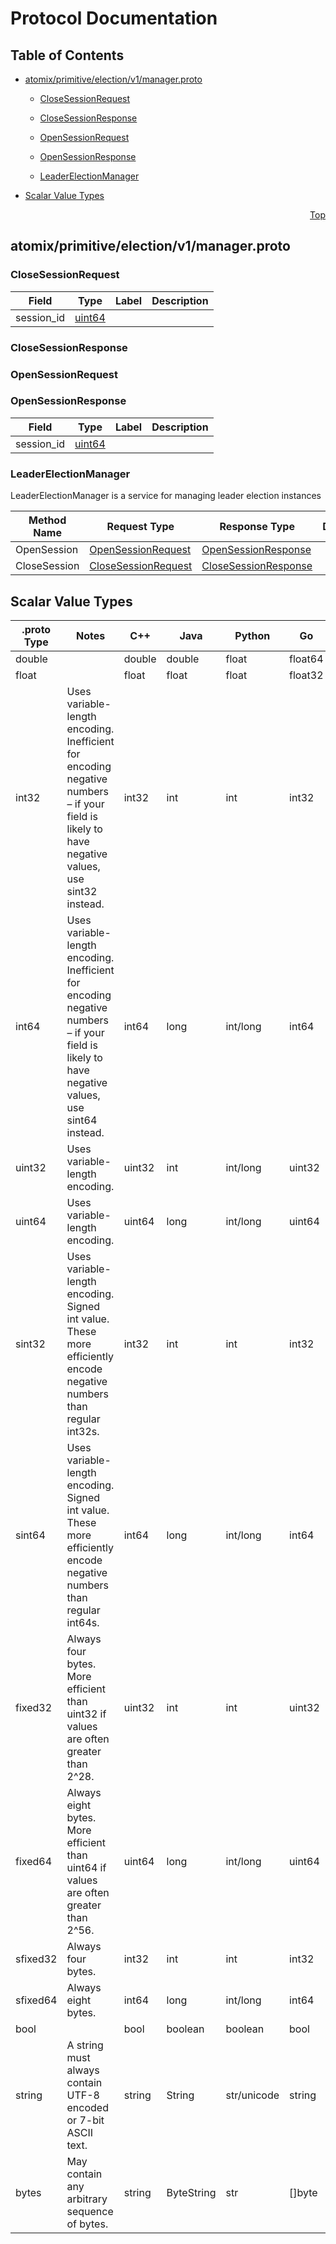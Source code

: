 # Protocol Documentation
<a name="top"></a>

## Table of Contents

- [atomix/primitive/election/v1/manager.proto](#atomix/primitive/election/v1/manager.proto)
    - [CloseSessionRequest](#atomix.primitive.election.v1.CloseSessionRequest)
    - [CloseSessionResponse](#atomix.primitive.election.v1.CloseSessionResponse)
    - [OpenSessionRequest](#atomix.primitive.election.v1.OpenSessionRequest)
    - [OpenSessionResponse](#atomix.primitive.election.v1.OpenSessionResponse)
  
    - [LeaderElectionManager](#atomix.primitive.election.v1.LeaderElectionManager)
  
- [Scalar Value Types](#scalar-value-types)



<a name="atomix/primitive/election/v1/manager.proto"></a>
<p align="right"><a href="#top">Top</a></p>

## atomix/primitive/election/v1/manager.proto



<a name="atomix.primitive.election.v1.CloseSessionRequest"></a>

### CloseSessionRequest



| Field | Type | Label | Description |
| ----- | ---- | ----- | ----------- |
| session_id | [uint64](#uint64) |  |  |






<a name="atomix.primitive.election.v1.CloseSessionResponse"></a>

### CloseSessionResponse







<a name="atomix.primitive.election.v1.OpenSessionRequest"></a>

### OpenSessionRequest







<a name="atomix.primitive.election.v1.OpenSessionResponse"></a>

### OpenSessionResponse



| Field | Type | Label | Description |
| ----- | ---- | ----- | ----------- |
| session_id | [uint64](#uint64) |  |  |





 

 

 


<a name="atomix.primitive.election.v1.LeaderElectionManager"></a>

### LeaderElectionManager
LeaderElectionManager is a service for managing leader election instances

| Method Name | Request Type | Response Type | Description |
| ----------- | ------------ | ------------- | ------------|
| OpenSession | [OpenSessionRequest](#atomix.primitive.election.v1.OpenSessionRequest) | [OpenSessionResponse](#atomix.primitive.election.v1.OpenSessionResponse) |  |
| CloseSession | [CloseSessionRequest](#atomix.primitive.election.v1.CloseSessionRequest) | [CloseSessionResponse](#atomix.primitive.election.v1.CloseSessionResponse) |  |

 



## Scalar Value Types

| .proto Type | Notes | C++ | Java | Python | Go | C# | PHP | Ruby |
| ----------- | ----- | --- | ---- | ------ | -- | -- | --- | ---- |
| <a name="double" /> double |  | double | double | float | float64 | double | float | Float |
| <a name="float" /> float |  | float | float | float | float32 | float | float | Float |
| <a name="int32" /> int32 | Uses variable-length encoding. Inefficient for encoding negative numbers – if your field is likely to have negative values, use sint32 instead. | int32 | int | int | int32 | int | integer | Bignum or Fixnum (as required) |
| <a name="int64" /> int64 | Uses variable-length encoding. Inefficient for encoding negative numbers – if your field is likely to have negative values, use sint64 instead. | int64 | long | int/long | int64 | long | integer/string | Bignum |
| <a name="uint32" /> uint32 | Uses variable-length encoding. | uint32 | int | int/long | uint32 | uint | integer | Bignum or Fixnum (as required) |
| <a name="uint64" /> uint64 | Uses variable-length encoding. | uint64 | long | int/long | uint64 | ulong | integer/string | Bignum or Fixnum (as required) |
| <a name="sint32" /> sint32 | Uses variable-length encoding. Signed int value. These more efficiently encode negative numbers than regular int32s. | int32 | int | int | int32 | int | integer | Bignum or Fixnum (as required) |
| <a name="sint64" /> sint64 | Uses variable-length encoding. Signed int value. These more efficiently encode negative numbers than regular int64s. | int64 | long | int/long | int64 | long | integer/string | Bignum |
| <a name="fixed32" /> fixed32 | Always four bytes. More efficient than uint32 if values are often greater than 2^28. | uint32 | int | int | uint32 | uint | integer | Bignum or Fixnum (as required) |
| <a name="fixed64" /> fixed64 | Always eight bytes. More efficient than uint64 if values are often greater than 2^56. | uint64 | long | int/long | uint64 | ulong | integer/string | Bignum |
| <a name="sfixed32" /> sfixed32 | Always four bytes. | int32 | int | int | int32 | int | integer | Bignum or Fixnum (as required) |
| <a name="sfixed64" /> sfixed64 | Always eight bytes. | int64 | long | int/long | int64 | long | integer/string | Bignum |
| <a name="bool" /> bool |  | bool | boolean | boolean | bool | bool | boolean | TrueClass/FalseClass |
| <a name="string" /> string | A string must always contain UTF-8 encoded or 7-bit ASCII text. | string | String | str/unicode | string | string | string | String (UTF-8) |
| <a name="bytes" /> bytes | May contain any arbitrary sequence of bytes. | string | ByteString | str | []byte | ByteString | string | String (ASCII-8BIT) |

